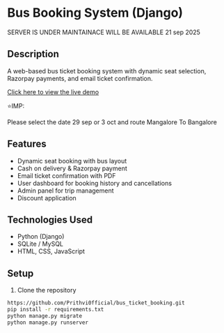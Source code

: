# Bus Booking System (Django)
SERVER IS UNDER MAINTAINACE
WILL BE AVAILABLE 21 sep 2025

## Description
A web-based bus ticket booking system with dynamic seat selection, Razorpay payments, and email ticket confirmation.

[Click here to view the live demo](https://bus-ticket-booking-pqjs.onrender.com)

⭐IMP:

Please select the date 29 sep or 3 oct 
and route Mangalore To Bangalore

## Features
- Dynamic seat booking with bus layout
- Cash on delivery & Razorpay payment
- Email ticket confirmation with PDF
- User dashboard for booking history and cancellations
- Admin panel for trip management
- Discount application

## Technologies Used
- Python (Django)
- SQLite / MySQL
- HTML, CSS, JavaScript

## Setup
1. Clone the repository
```bash
https://github.com/Prithvi0fficial/bus_ticket_booking.git
pip install -r requirements.txt
python manage.py migrate
python manage.py runserver
